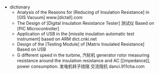 - dictionary
    - Analysis of the Reasons for [Reducing of Insulation Resistance] in [GIS Vacuum] www.[dictall].com
    - The Design of [Digital Insulation Resistance Tester] 测试仪 Based on [PIC Microcontroller]
    - Application of USB in the [missile insulation automatic test instrument] based on ARM dict.cnki.net
    - Design of the [Testing Module] of [Matrix Insulated Resistance] Based on USB
    - G different speed in the turbine, 汽轮机 generator rotor measuring resistance around the insulation resistance and AC [[impedance]], power consumption. 发电机转子绕阻 交流阻抗 danci.911cha.com
